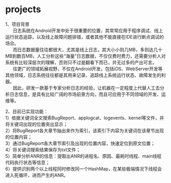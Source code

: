 # projects
1、项目背景<br>
&nbsp;&nbsp;&nbsp;&nbsp;&nbsp;&nbsp;日志系统在Android开发中处于很重要的位置，其常常应用于程序调试、线上运行状态追踪，以及线上故障问题排错，或者其他不能直接在IDE进行断点调试的场合。<br>
&nbsp;&nbsp;&nbsp;&nbsp;&nbsp;&nbsp;而日志数据量往往都很大，尤其是线上日志，其大小小则几MB，多则达几十MB到数百MB，人工分析这些“海量”日志数据，不仅仅费时费力，还需要分析人对系统有比较深层次的理解，否则只不过是翻看下而已，并无过多的产出可言。
&nbsp;&nbsp;&nbsp;&nbsp;&nbsp;&nbsp;往更广的领域拓展视野，不仅在Android开发，包括iOS、WebServer开发等其他领域，日志系统往往都是其用来记录、追踪线上系统运行状态、故障发生的利器。<br>
&nbsp;&nbsp;&nbsp;&nbsp;&nbsp;&nbsp;因此，研发一款基于专家分析日志的经验，让机器在一定程度上代替人工去分析日志信息，是具有比较广阔的市场前景方向，而且可应用于不同领域的开发、运维等。<br>

2、目前已实现功能：<br>
1）依据关键词全文搜索BugReport、applogcat、logevents、kernel等文件，并将关键词出现的位置突出显示；<br>
2）将BugReport各大章节抽出来作为索引，该索引下内容为关键词在该章节出现的位置内容；<br>
3）通过BugReport各大章节索引及出现的位置内容，快速定位到原文位置；<br>
4）将关键词搜索结果保存为txt文件；<br>
5）简单分析ANR的信息：提取出ANR的进程名、原因、最耗时线程、main线程代码执行状态等信息；<br>
6）提供识别两个以上线程同时修改同一个HashMap，在某些极端情况下线程会进入死循环，进而产生的ANR。<br>
